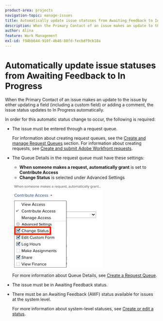 ```yaml
---
product-area: projects
navigation-topic: manage-issues
title: Automatically update issue statuses from Awaiting Feedback to In Progress
description: When the Primary Contact of an issue makes an update to the issue by either updating a field (including a custom field) or adding a comment, the issue status updates to In Progress automatically.
author: Alina
feature: Work Management
exl-id: f94bb644-910f-4b46-80fd-fecbdf9cb18a
---
```

# Automatically update issue statuses from Awaiting Feedback to In Progress

When the Primary Contact of an issue makes an update to the issue by either updating a field (including a custom field) or adding a comment, the issue status updates to In Progress automatically.

In order for this automatic status change to occur, the following is required:

* The issue must be entered through a request queue.

  For information about creating request queues, see the [Create and manage Request Queues](../../../manage-work/requests/create-and-manage-request-queues/create-manage-request-queues.md) section. For information about creating requests, see [Create and submit Adobe Workfront requests](../../../manage-work/requests/create-requests/create-submit-requests.md).

* The Queue Details in the request queue must have these settings:  
  * **When someone makes a request, automatically grant** is set to **Contribute Access** 
  * **Change Status** is selected under Advanced Settings

  ![Queue Details give Contribute Access and Change Status is selected.](assets/queuedetails-contributeaccess-changestatus.png)

  For more information about Queue Details, see [Create a Request Queue](../../../manage-work/requests/create-and-manage-request-queues/create-request-queue.md).

* The issue must be in Awaiting Feedback status.
* There must be an Awaiting Feedback (AWF) status available for issues at the system level.

  For more information about system-level statuses, see [Create or edit a status](../../../administration-and-setup/customize-workfront/creating-custom-status-and-priority-labels/create-or-edit-a-status.md).
